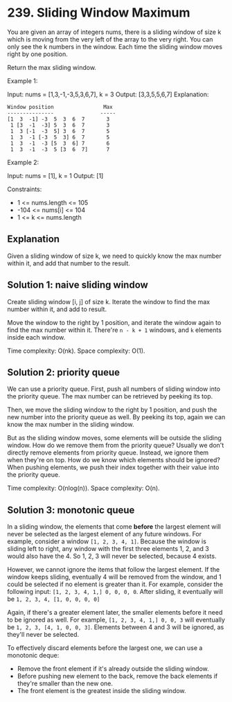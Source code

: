 # 239. Sliding Window Maximum
You are given an array of integers nums, there is a sliding window of size k which is moving from the very left of the array to the very right. You can only see the k numbers in the window. Each time the sliding window moves right by one position.

Return the max sliding window.

Example 1:

Input: nums = [1,3,-1,-3,5,3,6,7], k = 3
Output: [3,3,5,5,6,7]
Explanation: 

    Window position                Max
    ---------------               -----
    [1  3  -1] -3  5  3  6  7       3
     1 [3  -1  -3] 5  3  6  7       3
     1  3 [-1  -3  5] 3  6  7       5
     1  3  -1 [-3  5  3] 6  7       5
     1  3  -1  -3 [5  3  6] 7       6
     1  3  -1  -3  5 [3  6  7]      7

Example 2:

Input: nums = [1], k = 1
Output: [1]

Constraints:

* 1 <= nums.length <= 105
* -104 <= nums[i] <= 104
* 1 <= k <= nums.length

## Explanation
Given a sliding window of size k, we need to quickly know the max number within it, and add that number to the result.

## Solution 1: naive sliding window
Create sliding window [i, j] of size k. Iterate the window to find the max number within it, and add to result.

Move the window to the right by 1 position, and iterate the window again to find the max number within it. There're `n - k + 1` windows, and `k` elements inside each window.

Time complexity: O(nk). Space complexity: O(1).

## Solution 2: priority queue
We can use a priority queue. First, push all numbers of sliding window into the priority queue. The max number can be retrieved by peeking its top.

Then, we move the sliding window to the right by 1 position, and push the new number into the priority queue as well. By peeking its top, again we can know the max number in the sliding window.

But as the sliding window moves, some elements will be outside the sliding window. How do we remove them from the priority queue? Usually we don't directly remove elements from priority queue. Instead, we ignore them when they're on top. How do we know which elements should be ignored? When pushing elements, we push their index together with their value into the priority queue.

Time complexity: O(nlog(n)). Space complexity: O(n).

## Solution 3: monotonic queue
In a sliding window, the elements that come **before** the largest element will never be selected as the largest element of any future windows. For example, consider a window `[1, 2, 3, 4, 1]`. Because the window is sliding left to right, any window with the first three elements 1, 2, and 3 would also have the 4. So 1, 2, 3 will never be selected, because 4 exists.

However, we cannot ignore the items that follow the largest element. If the window keeps sliding, eventually 4 will be removed from the window, and 1 could be selected if no element is greater than it. For example, consider the following input: `[1, 2, 3, 4, 1,] 0, 0, 0, 0`. After sliding, it eventually will be `1, 2, 3, 4, [1, 0, 0, 0, 0]`

Again, if there's a greater element later, the smaller elements before it need to be ignored as well. For example, `[1, 2, 3, 4, 1,] 0, 0, 3` will eventually be `1, 2, 3, [4, 1, 0, 0, 3]`. Elements between 4 and 3 will be ignored, as they'll never be selected.

To effectively discard elements before the largest one, we can use a monotonic deque:

* Remove the front element if it's already outside the sliding window.
* Before pushing new element to the back, remove the back elements if they're smaller than the new one.
* The front element is the greatest inside the sliding window.

